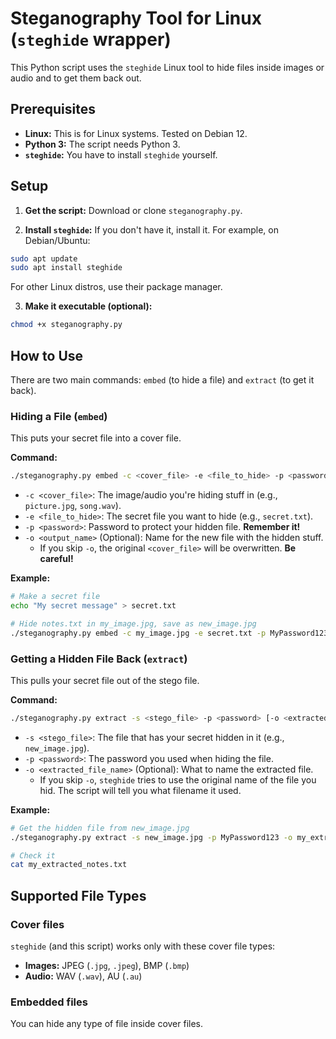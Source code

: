 # Steganography Tool for Linux (`steghide` wrapper)

This Python script uses the `steghide` Linux tool to hide files inside images or audio and to get them back out.

## Prerequisites

* **Linux:** This is for Linux systems. Tested on Debian 12.
* **Python 3:** The script needs Python 3.
* **`steghide`:** You have to install `steghide` yourself.

## Setup

1.  **Get the script:**
  Download or clone `steganography.py`.

2.  **Install `steghide`:**
  If you don't have it, install it. For example, on Debian/Ubuntu:
  ```bash
  sudo apt update
  sudo apt install steghide
  ```
  For other Linux distros, use their package manager.

3.  **Make it executable (optional):**
  ```bash
  chmod +x steganography.py
  ```

## How to Use

There are two main commands: `embed` (to hide a file) and `extract` (to get it back).

### Hiding a File (`embed`)

This puts your secret file into a cover file.

**Command:**

```bash
./steganography.py embed -c <cover_file> -e <file_to_hide> -p <password> [-o <output_name>]
```

* `-c <cover_file>`: The image/audio you're hiding stuff in (e.g., `picture.jpg`, `song.wav`).
* `-e <file_to_hide>`: The secret file you want to hide (e.g., `secret.txt`).
* `-p <password>`: Password to protect your hidden file. **Remember it\!**
* `-o <output_name>` (Optional): Name for the new file with the hidden stuff.
  * If you skip `-o`, the original `<cover_file>` will be overwritten. **Be careful\!**

**Example:**

```bash
# Make a secret file
echo "My secret message" > secret.txt

# Hide notes.txt in my_image.jpg, save as new_image.jpg
./steganography.py embed -c my_image.jpg -e secret.txt -p MyPassword123 -o new_image.jpg
```

### Getting a Hidden File Back (`extract`)

This pulls your secret file out of the stego file.

**Command:**

```bash
./steganography.py extract -s <stego_file> -p <password> [-o <extracted_file_name>]
```

* `-s <stego_file>`: The file that has your secret hidden in it (e.g., `new_image.jpg`).
* `-p <password>`: The password you used when hiding the file.
* `-o <extracted_file_name>` (Optional): What to name the extracted file.
  * If you skip `-o`, `steghide` tries to use the original name of the file you hid. The script will tell you what filename it used.

**Example:**

```bash
# Get the hidden file from new_image.jpg
./steganography.py extract -s new_image.jpg -p MyPassword123 -o my_extracted_notes.txt

# Check it
cat my_extracted_notes.txt
```

## Supported File Types

### Cover files

`steghide` (and this script) works only with these cover file types:

  * **Images:** JPEG (`.jpg`, `.jpeg`), BMP (`.bmp`)
  * **Audio:** WAV (`.wav`), AU (`.au`)

### Embedded files

You can hide any type of file inside cover files.
